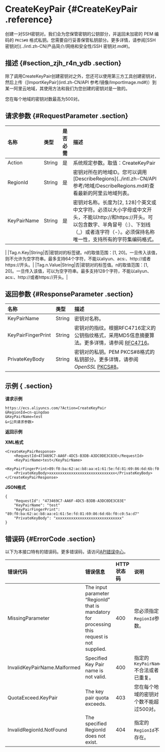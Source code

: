 # CreateKeyPair {#CreateKeyPair .reference}

创建一对SSH密钥对。我们会为您保管密钥的公钥部分，并返回未加密的 PEM 编码的 `PKCS#8` 格式私钥。您需要自行妥善保管私钥部分。更多详情，请参阅[SSH 密钥对](../intl.zh-CN/产品简介/网络和安全性/SSH 密钥对.md#)。

## 描述 {#section_zjh_r4n_ydb .section}

除了调用CreateKeyPair创建密钥对之外，您还可以使用第三方工具创建密钥对，然后上传（[ImportKeyPair](intl.zh-CN/API 参考/镜像/ImportImage.md#)）到某一阿里云地域，其使用方法和我们为您创建的密钥对是一致的。

您在每个地域的密钥对数最高为500对。

## 请求参数 {#RequestParameter .section}

|名称|类型|是否必需|描述|
|:-|:-|:---|:-|
|Action|String|是|系统规定参数。取值：CreateKeyPair|
|RegionId|String|是|密钥对所在的地域ID。您可以调用[DescribeRegions](../intl.zh-CN/API 参考/地域/DescribeRegions.md#)查看最新的阿里云地域列表。|
|KeyPairName|String|是|密钥对名称。长度为\[2, 128\]个英文或中文字符。必须以大小字母或中文开头，不能以http://和https://开头。可以包含数字、半角冒号（:）、下划线（\_）或者连字符（-）。必须保持名称唯一性，支持所有的字符集编码格式。

|
|Tag.n.Key|String|否|密钥对的标签键。n的取值范围：\[1, 20\]。一旦传入该值，则不允许为空字符串。最多支持64个字符，不能以aliyun、acs:、http://或者https://开头。|
|Tag.n.Value|String|否|密钥对的标签值。n的取值范围：\[1, 20\]。一旦传入该值，可以为空字符串。最多支持128个字符，不能以aliyun、acs:、http://或者https://开头。|

## 返回参数 {#ResponseParameter .section}

|名称|类型|描述|
|:-|:-|:-|
|KeyPairName|String|密钥对名称。|
|KeyPairFingerPrint|String|密钥对的指纹。根据RFC4716定义的公钥指纹格式，采用MD5信息摘要算法。更多详情，请参阅 [RFC4716](http://tools.ietf.org/html/rfc4716)。|
|PrivateKeyBody|String|密钥对的私钥。PEM PKCS\#8格式的私钥部分。更多详情，请参阅*OpenSSL* [PKCS\#8](https://www.openssl.org/docs/apps/pkcs8.html)。|

## 示例 { .section}

**请求示例**

```
https://ecs.aliyuncs.com/?Action=CreateKeyPair
&RegionId=cn-qingdao
&KeyPairName=test
&<公共请求参数>
```

**返回示例**

**XML格式**

```
<CreateKeyPairResponse>
    <RequestId>473469C7-AA6F-4DC5-B3DB-A3DC0DE3C83E</RequestId>
    <KeyPairName>test</KeyPairName>
    <KeyPairFingerPrint>89:f0:ba:62:ac:b8:aa:e1:61:5e:fd:81:69:86:6d:6b:f0:c0:5a:d7</KeyPairFingerPrint>
    <PrivateKeyBody>xxxxxxxxxxxxxxxxxxxxxxxxxxxxxx</PrivateKeyBody>
</CreateKeyPairResponse>
```

**JSON格式**

```
{
    "RequestId": "473469C7-AA6F-4DC5-B3DB-A3DC0DE3C83E"
    "KeyPairName": "test"
    "KeyPairFingerPrint": "89:f0:ba:62:ac:b8:aa:e1:61:5e:fd:81:69:86:6d:6b:f0:c0:5a:d7"
    "PrivateKeyBody": "xxxxxxxxxxxxxxxxxxxxxxxxxxxxxx"
}
```

## 错误码 {#ErrorCode .section}

以下为本接口特有的错误码。更多错误码，请访问[API错误中心](https://error-center.alibabacloud.com/status/product/Ecs)。

|错误代码|错误信息|HTTP状态码|说明|
|:---|:---|:------|:-|
|MissingParameter|The input parameter “RegionId” that is mandatory for processing this request is not supplied.|400|您必须指定`RegionId`参数。|
|InvalidKeyPairName.Malformed|Specified Key Pair name is not valid.|400|指定的`KeyPairName`不合法或者已重复。|
|QuotaExceed.KeyPair|The key pair quota exceeds.|403|您在每个地域的密钥对个数不能超过500对。|
|InvalidRegionId.NotFound|The specified RegionId does not exist.|404|指定的`RegionId`不存在。|


